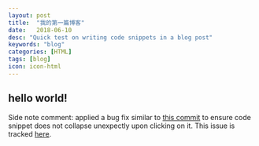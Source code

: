 ```yaml
---
layout: post
title:  "我的第一篇博客"
date:   2018-06-10
desc: "Quick test on writing code snippets in a blog post"
keywords: "blog"
categories: [HTML]
tags: [blog]
icon: icon-html
---
```


hello world!
---

Side note comment: applied a bug fix similar to [this commit](https://github.com/Atlas7/atlas7.github.io/commit/6659f4a47f6ec66987adb0f683a9c6f3842252ae#diff-818954a41dbfb01af70050a459c603b9) to ensure code snippet does not collapse unexpectly upon clicking on it. This issue is tracked [here](https://github.com/jarrekk/Jalpc/issues/97).